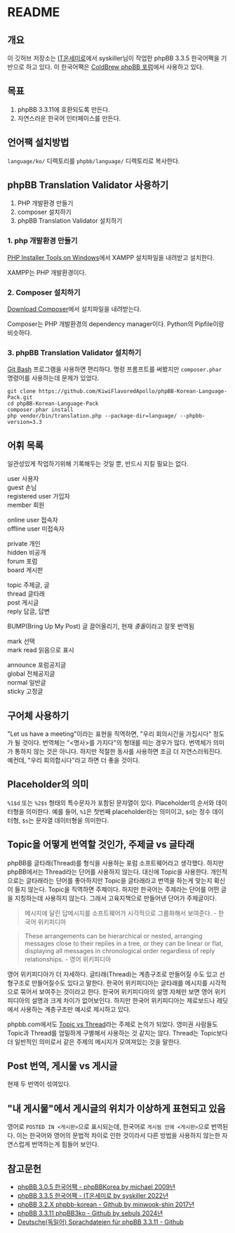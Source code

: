 # README

## 개요

이 깃허브 저장소는 [IT온세미로](http://bb.itosm.com)에서 syskiller님이 작업한 phpBB 3.3.5 한국어팩을 기반으로 하고 있다. 이 한국어팩은 [ColdBrew phpBB 포럼](https://forum.fractalcoffee.duckdns.org)에서 사용하고 있다. 

## 목표

1. phpBB 3.3.11에 호환되도록 만든다.
2. 자연스러운 한국어 인터페이스를 만든다.

## 언어팩 설치방법

`language/ko/` 디렉토리를 `phpbb/language/` 디렉토리로 복사한다.

## phpBB Translation Validator 사용하기

1. PHP 개발환경 만들기
2. composer 설치하기
3. phpBB Translation Validator 설치하기

### 1. php 개발환경 만들기

[PHP Installer Tools on Windows](https://www.php.net/manual/en/install.windows.tools.php)에서 XAMPP 설치파일을 내려받고 설치한다.

XAMPP는 PHP 개발환경이다.

### 2. Composer 설치하기

[Download Composer](https://getcomposer.org/download/)에서 설치파일을 내려받는다.

Composer는 PHP 개발환경의 dependency manager이다. Python의 Pipfile이랑 비슷하다.

### 3. phpBB Translation Validator 설치하기

[Git Bash]() 프로그램을 사용하면 편리하다. 명령 프롬프트를 써봤지만 `composer.phar` 명령어를 사용하는데 문제가 있었다.

```
git clone https://github.com/KiwiFlavoredApollo/phpBB-Korean-Language-Pack.git
cd phpBB-Korean-Language-Pack
composer.phar install
php vendor/bin/translation.php --package-dir=language/ --phpbb-version=3.3 
```

## 어휘 목록

일관성있게 작업하기위해 기록해두는 것일 뿐, 반드시 지킬 필요는 없다.

user 사용자  
guest 손님  
registered user 가입자  
member 회원  

online user 접속자  
offline user  미접속자

private 개인  
hidden 비공개  
forum 포럼  
board 게시판  

topic 주제글, 글  
thread 글타래  
post 게시글  
reply 답글, 답변  

BUMP(Bring Up My Post) 글 끌어올리기, 현재 *충돌*이라고 잘못 번역됨  

mark 선택  
mark read 읽음으로 표시  

announce 포럼공지글  
global 전체공지글  
normal 일반글  
sticky 고정글  

## 구어체 사용하기

"Let us have a meeting"이라는 표현을 직역하면, "우리 회의시간을 가집시다" 정도가 될 것이다. 번역체는 "<명사>를 가지다"의 형태를 띠는 경우가 많다. 번역체가 의미가 통하지 않는 것은 아니다. 하지만 적절한 동사를 사용하면 조금 더 자연스러워진다. 예컨데, "우리 회의합시다"라고 하면 더 좋을 것이다.

## Placeholder의 의미 

`%1$d` 또는 `%2$s` 형태의 특수문자가 포함된 문자열이 있다. Placeholder의 순서와 데이터형을 의미한다. 예를 들어, `%1`은 첫번째 placeholder라는 의미이고, `$d`는 정수 데이터형, `$s`는 문자열 데이터형을 의미한다.

## Topic을 어떻게 번역할 것인가, 주제글 vs 글타래

phpBB를 글타래(Thread)를 형식을 사용하는 포럼 소프트웨어라고 생각했다. 하지만 phpBB에서는 Thread라는 단어를 사용하지 않는다. 대신에 Topic을 사용한다. 개인적으로는 글타래라는 단어를 좋아하지만 Topic을 글타래라고 번역을 하는게 맞는지 확신이 들지 않는다. Topic을 직역하면 주제이다. 하지만 한국어는 주제라는 단어를 어떤 글을 지칭하는데 사용하지 않는다. 그래서 고육지책으로 만들어낸 단어가 주제글이다.

> 메시지에 달린 답메시지를 소프트웨어가 시각적으로 그룹화해서 보여준다. - 한국어 위키피디아 

> These arrangements can be hierarchical or nested, arranging messages close to their replies in a tree, or they can be linear or flat, displaying all messages in chronological order regardless of reply relationships. - 영어 위키피디아

영어 위키피디아가 더 자세하다. 글타래(Thread)는 계층구조로 만들어질 수도 있고 선형구조로 만들어질수도 있다고 말한다. 한국어 위키피디아는 글타래를 메시지를 시각적으로 묶어서 보여주는 것이라고 한다. 한국어 위키피디아의 설명 자체만 보면 영어 위키피디아의 설명과 크게 차이가 없어보인다. 하지만 한국어 위키피디아는 제로보드나 레딧에서 사용하는 계층구조만 예시로 제시하고 있다.

phpbb.com에서도 [Topic vs Thread](https://www.phpbb.com/community/viewtopic.php?t=2191600)라는 주제로 논의가 되었다. 영미권 사람들도 Topic과 Thread를 엄밀하게 구별해서 사용하는 것 같지는 않다. Thread는 Topic보다 더 일반적인 의미로서 같은 주제의 메시지가 모여져있는 것을 말한다.

## Post 번역, 게시물 vs 게시글

현재 두 번역이 섞여있다.

## "내 게시물"에서 게시글의 위치가 이상하게 표현되고 있음

영어로 `POSTED IN <게시판>`으로 표시되는데, 한국어로 `게시됨 안에 <게시판>`으로 번역된다. 이는 한국어와 영어의 문법적 차이로 인한 것이라서 다른 방법을 사용하지 않는한 자연스럽게 번역하는게 힘들어 보인다.

## 참고문헌

- [phpBB 3.0.5 한국어팩 - phpBBKorea by michael 2009년](http://www.phpbbkorea.com/viewtopic.php?f=6&t=2554)
- [phpBB 3.3.5 한국어팩 - IT온세미로 by syskiller 2022년](http://bb.itosm.com/viewtopic.php?t=40&sid=f0ba38eba9f9bed54bd3a29b8b36c1e3)
- [phpBB 3.2.X phpbb-korean - Github by minwook-shin 2017년](https://github.com/minwook-shin/phpbb-korean)
- [phpBB 3.3.11 phpBB3ko - Github by sebuls 2024년](https://github.com/sebuls/phpBB3ko)
- [Deutsche(독일어) Sprachdateien für phpBB 3.3.11 - Github](https://github.com/phpbb-de/phpbb-translation/tree/3.3.x)
